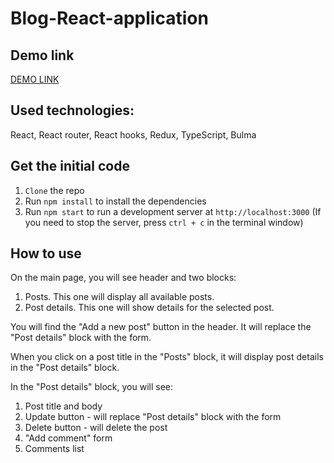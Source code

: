 # Blog-React-application

## Demo link
[DEMO LINK](https://HrynykNataliia.github.io/Blog-React-application/)
## Used technologies:
React, React router, React hooks, Redux, TypeScript, Bulma
## Get the initial code
1. `Clone` the repo
2. Run `npm install` to install the dependencies
3. Run `npm start` to run a development server at `http://localhost:3000`
  (If you need to stop the server, press `ctrl + c` in the terminal window)
## How to use
On the main page, you will see header and two blocks:
1. Posts. This one will display all available posts.
2. Post details. This one will show details for the selected post.

You will find the "Add a new post" button in the header.
It will replace the "Post details" block with the form.

When you click on a post title in the "Posts" block, it will display post details in the "Post details" block.

In the "Post details" block, you will see:
1. Post title and body
2. Update button - will replace "Post details" block with the form
3. Delete button - will delete the post
4. "Add comment" form
5. Comments list